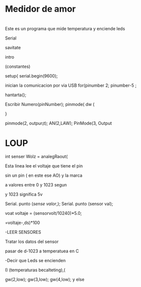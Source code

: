 # Medidor de amor

#

Este es un programa que mide temperatura y enciende leds

Serial

savitate


intro 

(constantes)

setup{
serial.begin(9600);

inician la comunicacion por via USB
for(pinumber 2; pinumber-5 ;

hantarta();

Escribir Numero(pinNumber);
pinmode(
dw (

}

pinmode(2, outpur¡t);
AN(2,LAW);
PinMode(3, Output



# LOUP

int senser Wolz = analegRaout(

Esta linea lee el voltaje que tiene el pin

sin un pin ( en este ese AO) y la marca

a valores entre 0 y 1023 segun 

y 1023 significa 5v

Serial. punto (*sense valor*,);
Serial. punto (sensor val);

voat voltaje = (sensorvolt/10240)*5.0;



   =voltaje-,ds)*100

-LEER SENSORES

Tratar los datos del sensor

pasar de d-1023 a temperatuea en  C

-Decir que Leds se encienden

I) (temperaturas  becalteting),(


gw(2,low);
gw(3,low);
gw(4,low);
y else








